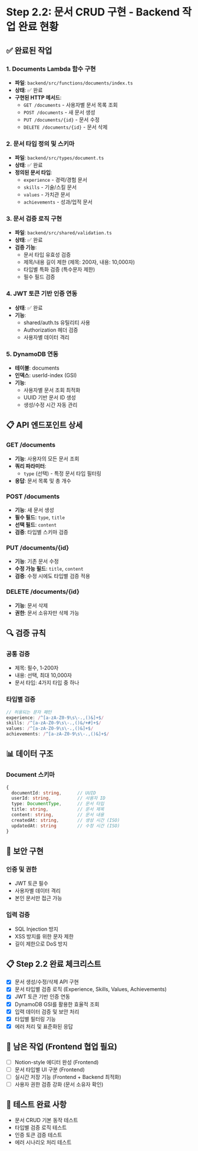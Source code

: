 # Step 2.2: 문서 CRUD 구현 - Backend 작업 완료 현황

## ✅ 완료된 작업

### 1. Documents Lambda 함수 구현
- **파일**: `backend/src/functions/documents/index.ts`
- **상태**: ✅ 완료
- **구현된 HTTP 메서드**:
  - `GET /documents` - 사용자별 문서 목록 조회
  - `POST /documents` - 새 문서 생성
  - `PUT /documents/{id}` - 문서 수정
  - `DELETE /documents/{id}` - 문서 삭제

### 2. 문서 타입 정의 및 스키마
- **파일**: `backend/src/types/document.ts`
- **상태**: ✅ 완료
- **정의된 문서 타입**:
  - `experience` - 경력/경험 문서
  - `skills` - 기술/스킬 문서
  - `values` - 가치관 문서
  - `achievements` - 성과/업적 문서

### 3. 문서 검증 로직 구현
- **파일**: `backend/src/shared/validation.ts`
- **상태**: ✅ 완료
- **검증 기능**:
  - 문서 타입 유효성 검증
  - 제목/내용 길이 제한 (제목: 200자, 내용: 10,000자)
  - 타입별 특화 검증 (특수문자 제한)
  - 필수 필드 검증

### 4. JWT 토큰 기반 인증 연동
- **상태**: ✅ 완료
- **기능**:
  - shared/auth.ts 유틸리티 사용
  - Authorization 헤더 검증
  - 사용자별 데이터 격리

### 5. DynamoDB 연동
- **테이블**: documents
- **인덱스**: userId-index (GSI)
- **기능**:
  - 사용자별 문서 조회 최적화
  - UUID 기반 문서 ID 생성
  - 생성/수정 시간 자동 관리

## 📋 API 엔드포인트 상세

### GET /documents
- **기능**: 사용자의 모든 문서 조회
- **쿼리 파라미터**: 
  - `type` (선택) - 특정 문서 타입 필터링
- **응답**: 문서 목록 및 총 개수

### POST /documents
- **기능**: 새 문서 생성
- **필수 필드**: `type`, `title`
- **선택 필드**: `content`
- **검증**: 타입별 스키마 검증

### PUT /documents/{id}
- **기능**: 기존 문서 수정
- **수정 가능 필드**: `title`, `content`
- **검증**: 수정 시에도 타입별 검증 적용

### DELETE /documents/{id}
- **기능**: 문서 삭제
- **권한**: 문서 소유자만 삭제 가능

## 🔍 검증 규칙

### 공통 검증
- 제목: 필수, 1-200자
- 내용: 선택, 최대 10,000자
- 문서 타입: 4가지 타입 중 하나

### 타입별 검증
```typescript
// 허용되는 문자 패턴
experience: /^[a-zA-Z0-9\s\-.,()&]+$/
skills: /^[a-zA-Z0-9\s\-.,()&/+#]+$/
values: /^[a-zA-Z0-9\s\-.,()&]+$/
achievements: /^[a-zA-Z0-9\s\-.,()&]+$/
```

## 📊 데이터 구조

### Document 스키마
```typescript
{
  documentId: string,      // UUID
  userId: string,          // 사용자 ID
  type: DocumentType,      // 문서 타입
  title: string,           // 문서 제목
  content: string,         // 문서 내용
  createdAt: string,       // 생성 시간 (ISO)
  updatedAt: string        // 수정 시간 (ISO)
}
```

## 🔐 보안 구현

### 인증 및 권한
- JWT 토큰 필수
- 사용자별 데이터 격리
- 본인 문서만 접근 가능

### 입력 검증
- SQL Injection 방지
- XSS 방지를 위한 문자 제한
- 길이 제한으로 DoS 방지

## 📋 Step 2.2 완료 체크리스트

- [x] 문서 생성/수정/삭제 API 구현
- [x] 문서 타입별 검증 로직 (Experience, Skills, Values, Achievements)
- [x] JWT 토큰 기반 인증 연동
- [x] DynamoDB GSI를 활용한 효율적 조회
- [x] 입력 데이터 검증 및 보안 처리
- [x] 타입별 필터링 기능
- [x] 에러 처리 및 표준화된 응답

## 🔄 남은 작업 (Frontend 협업 필요)

- [ ] Notion-style 에디터 완성 (Frontend)
- [ ] 문서 타입별 UI 구분 (Frontend)
- [ ] 실시간 저장 기능 (Frontend + Backend 최적화)
- [ ] 사용자 권한 검증 강화 (문서 소유자 확인)

## 🧪 테스트 완료 사항
- 문서 CRUD 기본 동작 테스트
- 타입별 검증 로직 테스트
- 인증 토큰 검증 테스트
- 에러 시나리오 처리 테스트